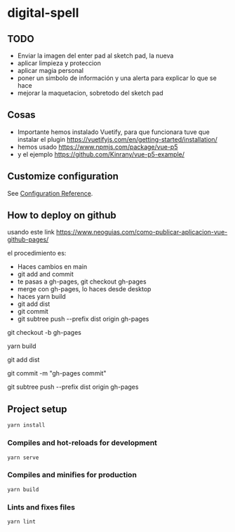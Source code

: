 # digital-spell

## TODO

- Enviar la imagen del enter pad al sketch pad, la nueva
- aplicar limpieza y proteccion
- aplicar magia personal
- poner un simbolo de información y una alerta para explicar lo que se hace
- mejorar la maquetacion, sobretodo del sketch pad

## Cosas

- Importante hemos instalado Vuetify, para que funcionara tuve que instalar el plugin https://vuetifyjs.com/en/getting-started/installation/
- hemos usado https://www.npmjs.com/package/vue-p5
- y el ejemplo https://github.com/Kinrany/vue-p5-example/

## Customize configuration
See [Configuration Reference](https://cli.vuejs.org/config/).

## How to deploy on github

usando este link https://www.neoguias.com/como-publicar-aplicacion-vue-github-pages/

el procedimiento es:
- Haces cambios en main
- git add and commit
- te pasas a gh-pages, git checkout gh-pages
- merge con gh-pages, lo haces desde desktop
- haces yarn build
- git add dist
- git commit 
- git subtree push --prefix dist origin gh-pages

git checkout -b gh-pages

yarn build

git add dist

git commit -m "gh-pages commit"

git subtree push --prefix dist origin gh-pages

## Project setup
```
yarn install
```

### Compiles and hot-reloads for development
```
yarn serve
```

### Compiles and minifies for production
```
yarn build
```

### Lints and fixes files
```
yarn lint
```

